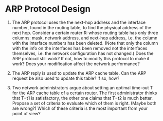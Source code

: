 # ARP Protocol Design


1. The ARP protocol uses the the next-hop address and the interface number,
found in the routing table, to find the physical address of the next hop. Consider a
certain router Ri whose routing table has only three columns: mask, network address,
and next-hop address, i.e. the column with the interface numbers has been deleted.
(Note that only the column with the info on the interfaces has been removed not
the interfaces themselves, i.e. the network configuration has not changed.) Does
the ARP protocol still work? If not, how to modify this protocol to make it work?
Does your modification affect the network performance?

2. The ARP reply is used to update the ARP cache table. Can the ARP request
be also used to update this table? If so, how?

3. Two network administrators argue about setting an optimal time-out T for
the ARP cache table of a certain router. The first administrator thinks that T=t1 is
satisfactory, the other one claims that T=t2 is much better. Propose a set of criteria to
evaluate which of them is right. (Maybe both are wrong?) Which of these criteria is
the most important from your point of view?

